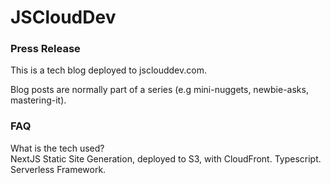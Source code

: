 # JSCloudDev
### Press Release  

This is a tech blog deployed to jsclouddev.com.   

Blog posts are normally part of a series (e.g mini-nuggets, newbie-asks, mastering-it).   

### FAQ

What is the tech used?   
NextJS Static Site Generation, deployed to S3, with CloudFront. Typescript. Serverless Framework.
